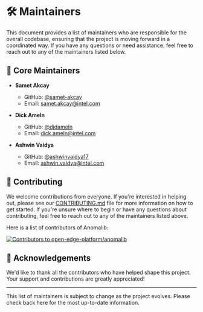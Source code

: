 # 🛠 Maintainers

This document provides a list of maintainers who are responsible for the overall
codebase, ensuring that the project is moving forward in a coordinated way.
If you have any questions or need assistance, feel free to reach out to any of
the maintainers listed below.

## 👥 Core Maintainers

- **Samet Akcay**

  - GitHub: [@samet-akcay](https://github.com/samet-akcay)
  - Email: samet.akcay@intel.com

- **Dick Ameln**

  - GitHub: [@djdameln](https://github.com/djdameln)
  - Email: dick.ameln@intel.com

- **Ashwin Vaidya**
  - GitHub: [@ashwinvaidya17](https://github.com/ashwinvaidya17)
  - Email: ashwin.vaidya@intel.com

## 🤝 Contributing

We welcome contributions from everyone. If you're interested in helping out, please see our [CONTRIBUTING.md](./CONTRIBUTING.md) file for more information on how to get started. If you're unsure where to begin or have any questions about contributing, feel free to reach out to any of the maintainers listed above.

Here is a list of contributors of Anomalib:

<a href="https://github.com/open-edge-platform/anomalib/graphs/contributors">
  <img src="https://contrib.rocks/image?repo=open-edge-platform/anomalib" alt="Contributors to open-edge-platform/anomalib" />
</a>

## 🙏 Acknowledgements

We'd like to thank all the contributors who have helped shape this project. Your support and contributions are greatly appreciated!

---

This list of maintainers is subject to change as the project evolves. Please check back here for the most up-to-date information.
